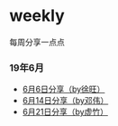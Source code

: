 # weekly
每周分享一点点

### 19年6月

- [6月6日分享（by徐旺）](https://github.com/duia-fe/weekly/blob/master/2019-06-06.md)
- [6月14日分享（by邓伟）](https://github.com/duia-fe/weekly/blob/master/2019-06-14/README.md)
- [6月21日分享（by虚竹）](https://github.com/duia-fe/weekly/tree/master/2019-06-21/README.md)

